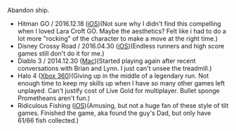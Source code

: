 Abandon ship.

- Hitman GO / 2016.12.18 ([iOS](https://www.square-enix-montreal.com/hitmango))(Not sure why I didn't find this compelling when I loved Lara Croft GO. Maybe the aesthetics? Felt like i had to do a lot more "rocking" of the character to make a move at the right time.)
- Disney Crossy Road / 2016.04.30 ([iOS](http://games.disney.com/disney-crossy-road))(Endless runners and high score games still don't do it for me.)
- Diablo 3 / 2014.12.30 ([Mac](http://us.battle.net/d3/en/))(Started playing again after recent conversations with Brian and Lynn. I just can't unsee the treadmill.)
- Halo 4 ([Xbox 360](https://www.halowaypoint.com/en-us/games/halo4))(Giving up in the middle of a legendary run. Not enough time to keep my skills up when I have so many other games left unplayed. Can't justify cost of Live Gold for multiplayer. Bullet sponge Prometheans aren't fun.) 
- Ridiculous Fishing ([iOS](http://www.ridiculousfishing.com))(Amusing, but not a huge fan of these style of tilt games. Finished the game, aka found the guy's Dad, but only have 61/66 fish collected.)
